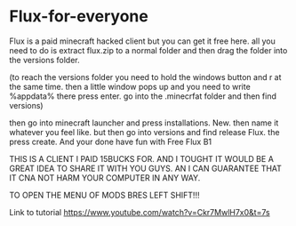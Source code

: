 # Flux-for-everyone
Flux is a paid minecraft hacked client but you can get it free here.
all you need to do is extract flux.zip to a normal folder and then drag the folder into the versions folder.

(to reach the versions folder you need to hold the windows button and  r at the same time. then a little window pops up and you need to write %appdata% there press enter.
go into the .minecrfat folder and then find versions)

then go into minecraft launcher and press installations.
New.
then name it whatever you feel like.
but then go into versions and find release Flux.
the press create.
And your done have fun with Free Flux B1

THIS IS A CLIENT I PAID 15BUCKS FOR. AND I TOUGHT IT WOULD BE A GREAT IDEA TO SHARE IT WITH YOU GUYS. AN I CAN GUARANTEE THAT IT CNA NOT HARM YOUR COMPUTER IN ANY WAY.

TO OPEN THE MENU OF MODS BRES LEFT SHIFT!!!

Link to tutorial https://www.youtube.com/watch?v=Ckr7MwlH7x0&t=7s
